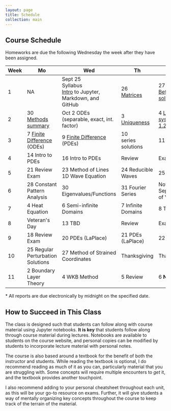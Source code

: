 ```yaml
---
layout: page
title: Schedule
collection: main
---
```


## Course Schedule

Homeworks are due the following Wednesday the week after they have been assigned.

| Week | Mo     | Wed    | Th     | Fr     | Homework | Reading |
| ---- | ------------- | ------------- | ------------- | ------------- | ------------ | ------ |
| 1    | NA            | Sept 25 <br> Syllabus <br> [Intro](https://raw.githubusercontent.com/uw-cheme512/uw-cheme512.github.io/master/notebooks/L1_Introduction.ipynb) to Jupyter, <br> Markdown, and GitHub      | 26 <br> [Matrices](https://raw.githubusercontent.com/uw-cheme512/uw-cheme512.github.io/master/notebooks/L3_matrices.ipynb) | 27 <br> [Before you solve](https://raw.githubusercontent.com/uw-cheme512/uw-cheme512.github.io/master/notebooks/L2_before_you_try_to_solve.ipynb) | [HW 1](https://classroom.github.com/a/83Xv72sc) | M 1 |
| 2    | 30 <br> [Methods summary](https://raw.githubusercontent.com/uw-cheme512/uw-cheme512.github.io/master/notebooks/L4_methods_summary.ipynb) | Oct 2 ODEs <br> (separable, exact, int. factor) | 3 [Uniqueness](https://raw.githubusercontent.com/uw-cheme512/uw-cheme512.github.io/master/notebooks/L6_ODEs_uniqueness.ipynb)  | 4 [Linear systems](https://raw.githubusercontent.com/uw-cheme512/uw-cheme512.github.io/master/notebooks/L8_phase_portraits.ipynb) <br> [1.2.1]((https://raw.githubusercontent.com/uw-cheme512/uw-cheme512.github.io/master/presentations/10_07_19_Oliver.ipynb)) | [HW 2](https://classroom.github.com/a/2zN7SfGf) | M 2-3 |
| 3    | 7 [Finite Difference](https://raw.githubusercontent.com/uw-cheme512/uw-cheme512.github.io/master/notebooks/L9_scientific_computing.ipynb) <br> (ODEs) | 9 [Finite Difference](https://raw.githubusercontent.com/uw-cheme512/uw-cheme512.github.io/master/notebooks/L10_finite_difference_PDEs.ipynb) <br> (PDEs) | 10 <br> series solutions | 11 TBD | [HW 3](https://classroom.github.com/a/MFDdvWbt) | Sod <br> M 4 |
| 4    | 14 Intro to PDEs | 16 Intro to PDEs | Review      | Exam 1       | HW 4 | M 5 |
| 5    | 21 Review Exam | 23 Method of Lines <br> 1D Wave Equation | 24 Reducible Waves | 25 Shocks | HW 5 | M 6 |
| 6    | 28 Constant Pattern Analysis | 30 Eigenvalues/Functions | 31 Fourier Series | Nov 1 Separation of Variables | HW 6 | M 7 |
| 7    | 4 Heat Equation | 6 Semi-infinite Domains | 7 Infinite Domains | 8 TBD      | NA | M 7 |
| 8    | Veteran's Day       | 13 TBD      | Review       | Exam 2       | HW 8 | NA |
| 9    | 18 Review Exam | 20 PDEs (LaPlace) | 21 PDEs (LaPlace) | 22 TBD      | NA  | M 8 |
| 10   | 25 Regular Perturbation Solutions | 27 Method of Strained Coordinates | Thanksgiving | Thanksgiving | HW 9 | M 9 |
| 11   | 2 Boundary Layer Theory | 4 WKB Method | 5 Review | 6 **No Class** | NA | M 9 |

\* All reports are due electronically by midnight on the specified date.

## How to Succeed in This Class

The class is designed such that students can follow along with course material using Jupyter notebooks. **It is key** that students follow along through course material during lectures. Notebooks are available to students on the course website, and personal copies can be modified by students to incorporate lecture material with personal notes.

The course is also based around a textbook for the benefit of both the instructor and students. While reading the textbook is optional, I do recommend reading as much of it as you can, particularly material that you are struggling with. Some concepts will require multiple encounters to *get* it, and the textbook provides another touchpoint.

I also recommend adding to your personal cheatsheet throughout each unit, as this will be your go-to resource on exams. Further, it will give students a way of mentally organizing key concepts throughout the course to keep track of the terrain of the material.
